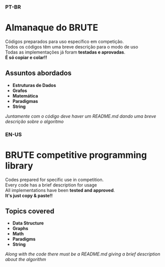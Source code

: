 ### PT-BR

# Almanaque do BRUTE
Códigos preparados para uso específico em competição.\
Todos os códigos têm uma breve descrição para o modo de uso\
Todas as implementações já foram **testadas e aprovadas**.
\
**É só copiar e colar!!**

## Assuntos abordados
* **Estruturas de Dados**
* **Grafos**
* **Matemática**
* **Paradigmas**
* **String**

*Juntamente com o código deve haver um README.md dando uma breve descrição sobre o algoritmo*

### EN-US

# BRUTE competitive programming library
Codes prepared for specific use in competition.\
Every code has a brief description for usage\
All implementations have been **tested and approved**.
\
**It's just copy & paste!!**

## Topics covered
* **Data Structure**
* **Graphs**
* **Math**
* **Paradigms**
* **String**

*Along with the code there must be a README.md giving a brief description about the algorithm*
